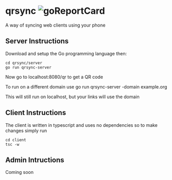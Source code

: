 # qrsync ![goReportCard](https://goreportcard.com/badge/github.com/michaelclapham/qrsync)
A way of syncing web clients using your phone

## Server Instructions
Download and setup the Go programming language then:
```console
cd qrsync/server
go run qrsync-server
```

Now go to localhost:8080/qr to get a QR code

To run on a different domain use
go run qrsync-server -domain example.org

This will still run on localhost, but your links will use the domain

## Client Instructions
The client is written in typescript and uses no dependencies so to make changes simply run
```console
cd client
tsc -w
```

## Admin Intructions
Coming soon